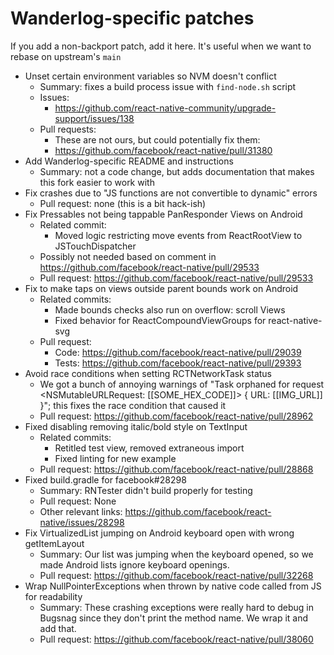 # Wanderlog-specific patches

If you add a non-backport patch, add it here. It's useful when we want to 
rebase on upstream's `main`

- Unset certain environment variables so NVM doesn't conflict
  - Summary: fixes a build process issue with `find-node.sh` script
  - Issues:
    - https://github.com/react-native-community/upgrade-support/issues/138
  - Pull requests:
    - These are not ours, but could potentially fix them:
    - https://github.com/facebook/react-native/pull/31380 
- Add Wanderlog-specific README and instructions
  - Summary: not a code change, but adds documentation that makes this fork 
    easier to work with
- Fix crashes due to "JS functions are not convertible to dynamic" errors
  - Pull request: none (this is a bit hack-ish)
- Fix Pressables not being tappable PanResponder Views on Android
  - Related commit:
    - Moved logic restricting move events from ReactRootView to JSTouchDispatcher
  - Possibly not needed based on comment in https://github.com/facebook/react-native/pull/29533
  - Pull request: https://github.com/facebook/react-native/pull/29533
- Fix to make taps on views outside parent bounds work on Android
  - Related commits:
    - Made bounds checks also run on overflow: scroll Views
    - Fixed behavior for ReactCompoundViewGroups for react-native-svg
  - Pull request:
    - Code: https://github.com/facebook/react-native/pull/29039
    - Tests: https://github.com/facebook/react-native/pull/29393
- Avoid race conditions when setting RCTNetworkTask status
  - We got a bunch of annoying warnings of "Task orphaned for request <NSMutableURLRequest: [[SOME_HEX_CODE]]> { URL: [[IMG_URL]] }"; this fixes the race condition that caused it
  - Pull request: https://github.com/facebook/react-native/pull/28962
- Fixed disabling removing italic/bold style on TextInput
  - Related commits:
    - Retitled test view, removed extraneous import
    - Fixed linting for new example
  - Pull request: https://github.com/facebook/react-native/pull/28868
- Fixed build.gradle for facebook#28298
  - Summary: RNTester didn't build properly for testing
  - Pull request: None
  - Other relevant links: https://github.com/facebook/react-native/issues/28298
- Fix VirtualizedList jumping on Android keyboard open with wrong getItemLayout
  - Summary: Our list was jumping when the keyboard opened, so we made Android lists ignore keyboard openings.
  - Pull request: https://github.com/facebook/react-native/pull/32268
- Wrap NullPointerExceptions when thrown by native code called from JS for readability
  - Summary: These crashing exceptions were really hard to debug in Bugsnag since they don't print the method name. We wrap it and add that.
  - Pull request: https://github.com/facebook/react-native/pull/38060
